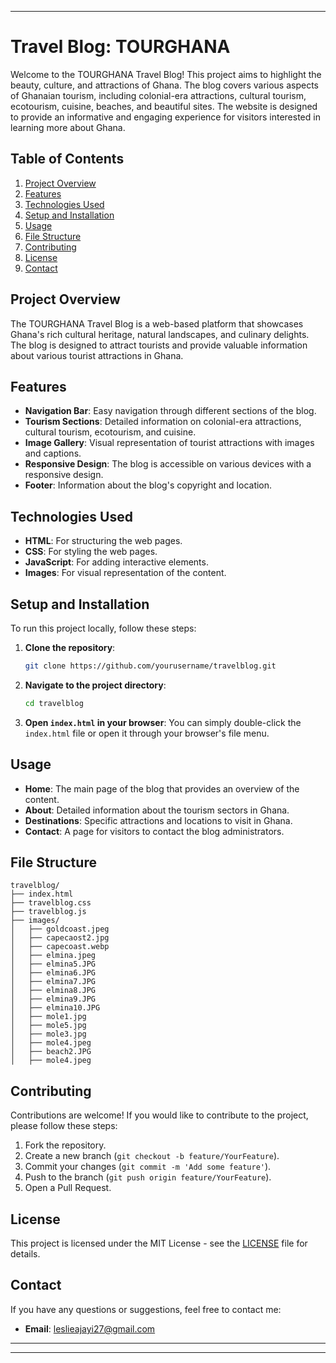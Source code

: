 
---

# Travel Blog: TOURGHANA

Welcome to the TOURGHANA Travel Blog! This project aims to highlight the beauty, culture, and attractions of Ghana. The blog covers various aspects of Ghanaian tourism, including colonial-era attractions, cultural tourism, ecotourism, cuisine, beaches, and beautiful sites. The website is designed to provide an informative and engaging experience for visitors interested in learning more about Ghana.

## Table of Contents

1. [Project Overview](#project-overview)
2. [Features](#features)
3. [Technologies Used](#technologies-used)
4. [Setup and Installation](#setup-and-installation)
5. [Usage](#usage)
6. [File Structure](#file-structure)
7. [Contributing](#contributing)
8. [License](#license)
9. [Contact](#contact)

## Project Overview

The TOURGHANA Travel Blog is a web-based platform that showcases Ghana's rich cultural heritage, natural landscapes, and culinary delights. The blog is designed to attract tourists and provide valuable information about various tourist attractions in Ghana.

## Features

- **Navigation Bar**: Easy navigation through different sections of the blog.
- **Tourism Sections**: Detailed information on colonial-era attractions, cultural tourism, ecotourism, and cuisine.
- **Image Gallery**: Visual representation of tourist attractions with images and captions.
- **Responsive Design**: The blog is accessible on various devices with a responsive design.
- **Footer**: Information about the blog's copyright and location.

## Technologies Used

- **HTML**: For structuring the web pages.
- **CSS**: For styling the web pages.
- **JavaScript**: For adding interactive elements.
- **Images**: For visual representation of the content.

## Setup and Installation

To run this project locally, follow these steps:

1. **Clone the repository**:
    ```sh
    git clone https://github.com/yourusername/travelblog.git
    ```
2. **Navigate to the project directory**:
    ```sh
    cd travelblog
    ```
3. **Open `index.html` in your browser**:
    You can simply double-click the `index.html` file or open it through your browser's file menu.

## Usage

- **Home**: The main page of the blog that provides an overview of the content.
- **About**: Detailed information about the tourism sectors in Ghana.
- **Destinations**: Specific attractions and locations to visit in Ghana.
- **Contact**: A page for visitors to contact the blog administrators.

## File Structure

```
travelblog/
├── index.html
├── travelblog.css
├── travelblog.js
├── images/
│   ├── goldcoast.jpeg
│   ├── capecaost2.jpg
│   ├── capecoast.webp
│   ├── elmina.jpeg
│   ├── elmina5.JPG
│   ├── elmina6.JPG
│   ├── elmina7.JPG
│   ├── elmina8.JPG
│   ├── elmina9.JPG
│   ├── elmina10.JPG
│   ├── mole1.jpg
│   ├── mole5.jpg
│   ├── mole3.jpg
│   ├── mole4.jpeg
│   ├── beach2.JPG
│   ├── mole4.jpeg
```

## Contributing

Contributions are welcome! If you would like to contribute to the project, please follow these steps:

1. Fork the repository.
2. Create a new branch (`git checkout -b feature/YourFeature`).
3. Commit your changes (`git commit -m 'Add some feature'`).
4. Push to the branch (`git push origin feature/YourFeature`).
5. Open a Pull Request.

## License

This project is licensed under the MIT License - see the [LICENSE](LICENSE) file for details.

## Contact

If you have any questions or suggestions, feel free to contact me:

- **Email**: [leslieajayi27@gmail.com](mailto:leslieajayi27@gmail.com)

---

---
